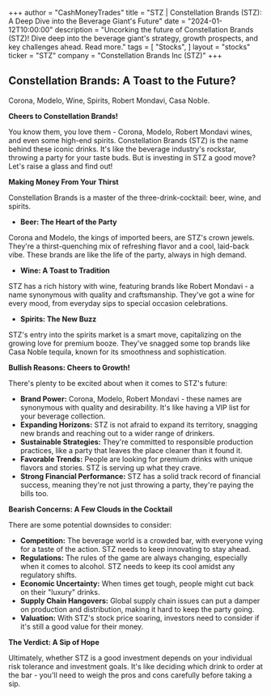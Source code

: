 +++
author = "CashMoneyTrades"
title = "STZ |  Constellation Brands (STZ): A Deep Dive into the Beverage Giant's Future"
date = "2024-01-12T10:00:00"
description = "Uncorking the future of Constellation Brands (STZ)! Dive deep into the beverage giant's strategy, growth prospects, and key challenges ahead. Read more."
tags = [
"Stocks",
]
layout = "stocks"
ticker = "STZ"
company = "Constellation Brands Inc (STZ)"
+++
        


##  Constellation Brands: A Toast to the Future? 

Corona, Modelo, Wine, Spirits, Robert Mondavi, Casa Noble.

**Cheers to Constellation Brands!**

You know them, you love them - Corona, Modelo, Robert Mondavi wines, and even some high-end spirits. Constellation Brands (STZ) is the name behind these iconic drinks.  It's like the beverage industry's rockstar, throwing a party for your taste buds. But is investing in STZ a good move? Let's raise a glass and find out!

**Making Money From Your Thirst**

Constellation Brands is a master of the three-drink-cocktail:  beer, wine, and spirits. 

* **Beer:  The Heart of the Party**

Corona and Modelo, the kings of imported beers, are STZ's crown jewels.  They're a thirst-quenching mix of refreshing flavor and a cool, laid-back vibe.  These brands are like the life of the party, always in high demand.

* **Wine:  A Toast to Tradition**

STZ has a rich history with wine, featuring brands like Robert Mondavi - a name synonymous with quality and craftsmanship.  They've got a wine for every mood, from everyday sips to special occasion celebrations.

* **Spirits:  The New Buzz**

STZ's entry into the spirits market is a smart move, capitalizing on the growing love for premium booze.  They've snagged some top brands like Casa Noble tequila, known for its smoothness and sophistication.

**Bullish Reasons:  Cheers to Growth!**

There's plenty to be excited about when it comes to STZ's future:

* **Brand Power:**  Corona, Modelo, Robert Mondavi - these names are synonymous with quality and desirability.  It's like having a VIP list for your beverage collection.
* **Expanding Horizons:**  STZ is not afraid to expand its territory, snagging new brands and reaching out to a wider range of drinkers.
* **Sustainable Strategies:**  They're committed to responsible production practices,  like a party that leaves the place cleaner than it found it.
* **Favorable Trends:**  People are looking for premium drinks with unique flavors and stories.  STZ is serving up what they crave.
* **Strong Financial Performance:**  STZ has a solid track record of financial success, meaning they're not just throwing a party, they're paying the bills too.

**Bearish Concerns:  A Few Clouds in the Cocktail**

There are some potential downsides to consider:

* **Competition:**  The beverage world is a crowded bar, with everyone vying for a taste of the action.  STZ needs to keep innovating to stay ahead.
* **Regulations:**  The rules of the game are always changing, especially when it comes to alcohol.  STZ needs to keep its cool amidst any regulatory shifts.
* **Economic Uncertainty:**  When times get tough, people might cut back on their "luxury" drinks. 
* **Supply Chain Hangovers:**  Global supply chain issues can put a damper on production and distribution, making it hard to keep the party going.
* **Valuation:**  With STZ's stock price soaring, investors need to consider if it's still a good value for their money.

**The Verdict:  A Sip of Hope**

Ultimately, whether STZ is a good investment depends on your individual risk tolerance and investment goals.  It's like deciding which drink to order at the bar - you'll need to weigh the pros and cons carefully before taking a sip. 

        